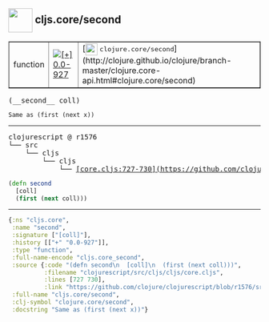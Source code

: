 ## <img width="48px" valign="middle" src="http://i.imgur.com/Hi20huC.png"> cljs.core/second

 <table border="1">
<tr>
<td>function</td>
<td><a href="https://github.com/cljsinfo/api-refs/tree/0.0-927"><img valign="middle" alt="[+] 0.0-927" src="https://img.shields.io/badge/+-0.0--927-lightgrey.svg"></a> </td>
<td>
[<img height="24px" valign="middle" src="http://i.imgur.com/1GjPKvB.png"> <samp>clojure.core/second</samp>](http://clojure.github.io/clojure/branch-master/clojure.core-api.html#clojure.core/second)
</td>
</tr>
</table>

 <samp>
(__second__ coll)<br>
</samp>

```
Same as (first (next x))
```

---

 <pre>
clojurescript @ r1576
└── src
    └── cljs
        └── cljs
            └── <ins>[core.cljs:727-730](https://github.com/clojure/clojurescript/blob/r1576/src/cljs/cljs/core.cljs#L727-L730)</ins>
</pre>

```clj
(defn second
  [coll]
  (first (next coll)))
```


---

```clj
{:ns "cljs.core",
 :name "second",
 :signature ["[coll]"],
 :history [["+" "0.0-927"]],
 :type "function",
 :full-name-encode "cljs.core_second",
 :source {:code "(defn second\n  [coll]\n  (first (next coll)))",
          :filename "clojurescript/src/cljs/cljs/core.cljs",
          :lines [727 730],
          :link "https://github.com/clojure/clojurescript/blob/r1576/src/cljs/cljs/core.cljs#L727-L730"},
 :full-name "cljs.core/second",
 :clj-symbol "clojure.core/second",
 :docstring "Same as (first (next x))"}

```

